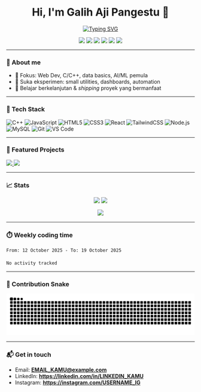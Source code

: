 <!-- Banner / Intro -->
<h1 align="center">Hi, I'm <!-- GANTI: Nama lengkapmu --> Galih Aji Pangestu 👋</h1>
<p align="center">
  <a href="https://readme-typing-svg.demolab.com?font=Inter&pause=1200&center=true&vCenter=true&width=550&lines=Informatics+Student;Web+Dev+%7C+C%2B%2B+Enthusiast;Learning+AI%2FML+%26+Data;Always+building+%26+shipping">
    <img src="https://readme-typing-svg.demolab.com?font=Inter&pause=1200&center=true&vCenter=true&width=550&lines=Informatics+Student;Web+Dev+%7C+C%2B%2B+Enthusiast;Learning+AI%2FML+%26+Data;Always+building+%26+shipping" alt="Typing SVG" />
  </a>
</p>

<!-- Social / Quick links -->
<p align="center">
  <!-- GANTI: link sosialmu -->
  <a href="https://linkedin.com/in/galiihajiip"><img src="https://img.shields.io/badge/LinkedIn-0A66C2?logo=linkedin&logoColor=white" /></a>
  <a href="https://instagram.com/USERNAME_IG"><img src="https://img.shields.io/badge/Instagram-E4405F?logo=instagram&logoColor=white" /></a>
  <a href="mailto:EMAIL_KAMU@example.com"><img src="https://img.shields.io/badge/Email-D14836?logo=gmail&logoColor=white" /></a>
  <a href="https://PORTFOLIO_URL"><img src="https://img.shields.io/badge/Portfolio-111?logo=vercel&logoColor=white" /></a>
  <a href="https://github.com/USERNAME_KAMU?tab=followers"><img src="https://img.shields.io/github/followers/USERNAME_KAMU?style=social" /></a>
  <img src="https://komarev.com/ghpvc/?username=USERNAME_KAMU&label=Profile+Views" />
</p>

---

### 👤 About me
- 🎯 Fokus: Web Dev, C/C++, data basics, AI/ML pemula  
- 🧪 Suka eksperimen: small utilities, dashboards, automation  
- 🌱 Belajar berkelanjutan & *shipping* proyek yang bermanfaat

---

### 🧰 Tech Stack
<p>
  <img src="https://cdn.jsdelivr.net/gh/devicons/devicon/icons/cplusplus/cplusplus-original.svg" height="34" title="C++"/>
  <img src="https://cdn.jsdelivr.net/gh/devicons/devicon/icons/javascript/javascript-original.svg" height="34" title="JavaScript"/>
  <img src="https://cdn.jsdelivr.net/gh/devicons/devicon/icons/html5/html5-original.svg" height="34" title="HTML5"/>
  <img src="https://cdn.jsdelivr.net/gh/devicons/devicon/icons/css3/css3-original.svg" height="34" title="CSS3"/>
  <img src="https://cdn.jsdelivr.net/gh/devicons/devicon/icons/react/react-original.svg" height="34" title="React"/>
  <img src="https://cdn.jsdelivr.net/gh/devicons/devicon/icons/tailwindcss/tailwindcss-plain.svg" height="34" title="TailwindCSS"/>
  <img src="https://cdn.jsdelivr.net/gh/devicons/devicon/icons/nodejs/nodejs-original.svg" height="34" title="Node.js"/>
  <img src="https://cdn.jsdelivr.net/gh/devicons/devicon/icons/mysql/mysql-original.svg" height="34" title="MySQL"/>
  <img src="https://cdn.jsdelivr.net/gh/devicons/devicon/icons/git/git-original.svg" height="34" title="Git"/>
  <img src="https://cdn.jsdelivr.net/gh/devicons/devicon/icons/vscode/vscode-original.svg" height="34" title="VS Code"/>
</p>

---

### 🚀 Featured Projects
<p>
  <!-- GANTI: repo unggulanmu -->
  <a href="https://github.com/USERNAME_KAMU/normalisasi-nama">
    <img src="https://github-readme-stats.vercel.app/api/pin/?username=USERNAME_KAMU&repo=normalisasi-nama&theme=tokyonight&hide_border=true" />
  </a>
  <a href="https://github.com/USERNAME_KAMU/validasi-password">
    <img src="https://github-readme-stats.vercel.app/api/pin/?username=USERNAME_KAMU&repo=validasi-password&theme=tokyonight&hide_border=true" />
  </a>
</p>

---

### 📈 Stats
<p align="center">
  <img src="https://github-readme-stats.vercel.app/api?username=USERNAME_KAMU&show_icons=true&theme=tokyonight&hide_border=true" height="160" />
  <img src="https://streak-stats.demolab.com?user=USERNAME_KAMU&theme=tokyonight&hide_border=true" height="160" />
</p>
<p align="center">
  <img src="https://github-readme-stats.vercel.app/api/top-langs/?username=USERNAME_KAMU&layout=compact&theme=tokyonight&hide_border=true" height="160" />
</p>

---

### ⏱️ Weekly coding time
<!-- Bagian ini akan diisi otomatis oleh workflow WakaTime -->
<!--START_SECTION:waka-->

```txt
From: 12 October 2025 - To: 19 October 2025

No activity tracked
```

<!--END_SECTION:waka-->

---

### 🐍 Contribution Snake
<p align="center">
  <!-- file svg akan dibuat otomatis oleh workflow snake -->
  <img src="https://raw.githubusercontent.com/galiihajiip/galiihajiip/output/github-contribution-grid-snake.svg" />
</p>

---

### 📬 Get in touch
- Email: **EMAIL_KAMU@example.com**  
- LinkedIn: **https://linkedin.com/in/LINKEDIN_KAMU**  
- Instagram: **https://instagram.com/USERNAME_IG**
